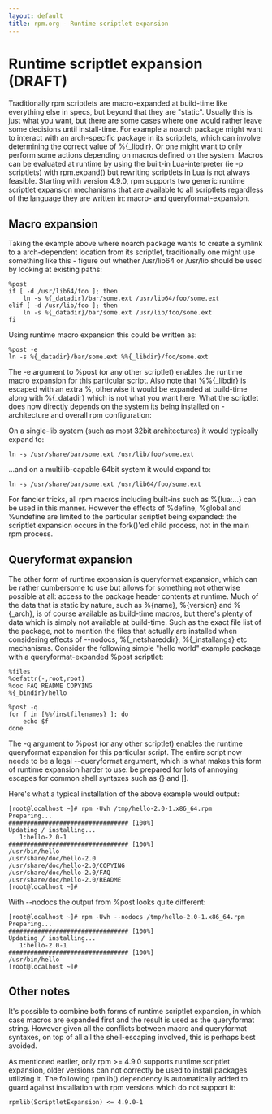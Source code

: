 ```yaml
---
layout: default
title: rpm.org - Runtime scriptlet expansion
---
```

# Runtime scriptlet expansion (DRAFT)

Traditionally rpm scriptlets are macro-expanded at build-time like everything else in specs, but beyond that they are "static". Usually this is just what you want, but there are some cases where one would rather leave some decisions until install-time. For example a noarch package might want to interact with an arch-specific package in its scriptlets, which can involve determining the correct value of %{_libdir}. Or one might want to only perform some actions depending on macros defined on the system. Macros can be evaluated at runtime by using the built-in Lua-interpreter (ie -p <lua> scriptlets) with rpm.expand() but rewriting scriptlets in Lua is not always feasible. Starting with version 4.9.0, rpm supports two generic runtime scriptlet expansion mechanisms that are available to all scriptlets regardless of the language they are written in: macro- and queryformat-expansion.

## Macro expansion

Taking the example above where noarch package wants to create a symlink to a arch-dependent location from its scriptlet, traditionally one might use something like this - figure out whether /usr/lib64 or /usr/lib should be used by looking at existing paths:
```
%post
if [ -d /usr/lib64/foo ]; then
    ln -s %{_datadir}/bar/some.ext /usr/lib64/foo/some.ext
elif [ -d /usr/lib/foo ]; then
    ln -s %{_datadir}/bar/some.ext /usr/lib/foo/some.ext
fi
```

Using runtime macro expansion this could be written as:
```
%post -e
ln -s %{_datadir}/bar/some.ext %%{_libdir}/foo/some.ext
```

The -e argument to %post (or any other scriptlet) enables the runtime macro expansion for this particular script. Also note that %%{_libdir} is escaped with an extra %, otherwise it would be expanded at build-time along with %{_datadir} which is not what you want here. What the scriptlet does now directly depends on the system its being installed on - architecture and overall rpm configuration:

On a single-lib system (such as most 32bit architectures) it would typically expand to:
```
ln -s /usr/share/bar/some.ext /usr/lib/foo/some.ext
```
...and on a multilib-capable 64bit system it would expand to:
```
ln -s /usr/share/bar/some.ext /usr/lib64/foo/some.ext
```
For fancier tricks, all rpm macros including built-ins such as %{lua:...} can be used in this manner. However the effects of %define, %global and %undefine are limited to the particular scriptlet being expanded: the scriptlet expansion occurs in the fork()'ed child process, not in the main rpm process.

## Queryformat expansion

The other form of runtime expansion is queryformat expansion, which can be rather cumbersome to use but allows for something not otherwise possible at all: access to the package header contents at runtime. Much of the data that is static by nature, such as %{name}, %{version} and %{_arch}, is of course available as build-time macros, but there's plenty of data which is simply not available at build-time. Such as the exact file list of the package, not to mention the files that actually are installed when considering effects of --nodocs, %{_netshareddir}, %{_installangs} etc mechanisms. Consider the following simple "hello world" example package with a queryformat-expanded %post scriptlet:
```
%files
%defattr(-,root,root)
%doc FAQ README COPYING
%{_bindir}/hello

%post -q
for f in [%%{instfilenames} ]; do
    echo $f
done
```
The -q argument to %post (or any other scriptlet) enables the runtime queryformat expansion for this particular script. The entire script now needs to be a legal --queryformat argument, which is what makes this form of runtime expansion harder to use: be prepared for lots of annoying escapes for common shell syntaxes such as {} and [].

Here's what a typical installation of the above example would output:
```
[root@localhost ~]# rpm -Uvh /tmp/hello-2.0-1.x86_64.rpm 
Preparing...                          ################################# [100%]
Updating / installing...
   1:hello-2.0-1                      ################################# [100%]
/usr/bin/hello
/usr/share/doc/hello-2.0
/usr/share/doc/hello-2.0/COPYING
/usr/share/doc/hello-2.0/FAQ
/usr/share/doc/hello-2.0/README
[root@localhost ~]#
```
With --nodocs the output from %post looks quite different:
```
[root@localhost ~]# rpm -Uvh --nodocs /tmp/hello-2.0-1.x86_64.rpm 
Preparing...                          ################################# [100%]
Updating / installing...
   1:hello-2.0-1                      ################################# [100%]
/usr/bin/hello
[root@localhost ~]# 
```

## Other notes

It's possible to combine both forms of runtime scriptlet expansion, in which case macros are expanded first and the result is used as the queryformat string. However given all the conflicts between macro and queryformat syntaxes, on top of all all the shell-escaping involved, this is perhaps best avoided.

As mentioned earlier, only rpm >= 4.9.0 supports runtime scriptlet expansion, older versions can not correctly be used to install packages utilizing it. The following rpmlib() dependency is automatically added to guard against installation with rpm versions which do not support it:

```
rpmlib(ScriptletExpansion) <= 4.9.0-1
```



